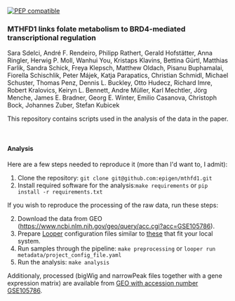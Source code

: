 [![PEP compatible](http://pepkit.github.io/img/PEP-compatible-green.svg)](http://pepkit.github.io)

### MTHFD1 links folate metabolism to BRD4-mediated transcriptional regulation

Sara Sdelci, André F. Rendeiro, Philipp Rathert, Gerald Hofstätter, Anna Ringler, Herwig P. Moll, Wanhui You, Kristaps Klavins, Bettina Gürtl, Matthias Farlik, Sandra Schick, Freya Klepsch, Matthew Oldach, Pisanu Buphamalai, Fiorella Schischlik, Peter Májek, Katja Parapatics, Christian Schmidl, Michael Schuster, Thomas Penz, Dennis L. Buckley, Otto Hudecz, Richard Imre, Robert Kralovics, Keiryn L. Bennett, Andre Müller, Karl Mechtler, Jörg Menche, James E. Bradner, Georg E. Winter, Emilio Casanova, Christoph Bock, Johannes Zuber, Stefan Kubicek

<!-- **Paper**: [http://dx.doi.org/](http://dx.doi.org/) -->

This repository contains scripts used in the analysis of the data in the paper.

<br>

#### Analysis

Here are a few steps needed to reproduce it (more than I'd want to, I admit):

1. Clone the repository: `git clone git@github.com:epigen/mthfd1.git`
2. Install required software for the analysis:`make requirements` or `pip install -r requirements.txt`

If you wish to reproduce the processing of the raw data, run these steps:

2. Download the data from GEO (https://www.ncbi.nlm.nih.gov/geo/query/acc.cgi?acc=GSE105786).
3. Prepare [Looper](https://github.com/pepkit/looper) configuration files similar to [these](metadata/project_config.yaml) that fit your local system.
4. Run samples through the pipeline: `make preprocessing` or `looper run metadata/project_config_file.yaml`
6. Run the analysis: `make analysis`

Additionaly, processed (bigWig and narrowPeak files together with a gene expression matrix) are available from [GEO with accession number GSE105786](http://www.ncbi.nlm.nih.gov/geo/query/acc.cgi?acc=GSE105786).
